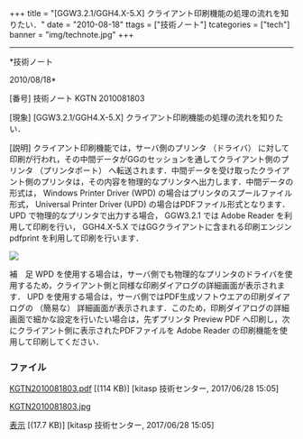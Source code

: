 ﻿+++
title = "[GGW3.2.1/GGH4.X-5.X] クライアント印刷機能の処理の流れを知りたい．"
date = "2010-08-18"
ttags = ["技術ノート"]
tcategories = ["tech"]
banner = "img/technote.jpg"
+++

-----------------------------------------------------------------------------------------------------------------------------

*技術ノート

2010/08/18*


[番号]
技術ノート KGTN 2010081803

[現象]
[GGW3.2.1/GGH4.X-5.X] クライアント印刷機能の処理の流れを知りたい．

[説明]
クライアント印刷機能では，サーバ側のプリンタ （ドライバ）
に対して印刷が行われ，その中間データがGGのセッションを通してクライアント側のプリンタ
（プリンタポート）
へ転送されます．中間データを受け取ったクライアント側のプリンタは，その内容を物理的なプリンタへ出力します．中間データの形式は，
Windows Printer Driver (WPD) の場合はプリンタのスプールファイル形式，
Universal Printer Driver (UPD) の場合はPDFファイル形式となります．UPD
で物理的なプリンタで出力する場合， GGW3.2.1 では Adobe Reader
を利用して印刷を行い， GGH4.X-5.X
ではGGクライアントに含まれる印刷エンジン pdfprint
を利用して印刷を行います．

![](http://techreport.kitasp.net/attachments/download/3712/KGTN2010081803.jpg)

補　足
WPD
を使用する場合は，サーバ側でも物理的なプリンタのドライバを使用するため，クライアント側と同様な印刷ダイアログの詳細画面が表示されます．
UPD を使用する場合は，サーバ側ではPDF生成ソフトウエアの印刷ダイアログの
（簡易な）
詳細画面が表示されます．このため，印刷ダイアログの詳細画面で細かな設定を行いたい場合は，先ずプリンタ
Preview PDF へ印刷し，次にクライアント側に表示されたPDFファイルを Adobe
Reader の印刷機能を使用して印刷してください．


### ファイル

 
 


[KGTN2010081803.pdf](http://techreport.kitasp.net/attachments/download/3711/KGTN2010081803.pdf)
 [(114 KB)] [kitasp 技術センター, 2017/06/28
15:05]

[KGTN2010081803.jpg](http://techreport.kitasp.net/attachments/download/3712/KGTN2010081803.jpg)

[表示](http://techreport.kitasp.net/attachments/3712/KGTN2010081803.jpg "表示")
 [(17.7 KB)] [kitasp 技術センター, 2017/06/28
15:05]


 


 

